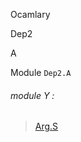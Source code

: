 Ocamlary

Dep2

A

Module `Dep2.A`

<a id="module-Y"></a>

###### module Y :

> [Arg.S](Ocamlary.Dep2.argument-1-Arg.md#module-type-S)
